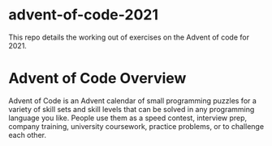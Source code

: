 # advent-of-code-2021
This repo details the working out of exercises on the Advent of code for 2021. 

# Advent of Code Overview
Advent of Code is an Advent calendar of small programming puzzles for a variety of skill sets and skill levels that can be solved in any programming language you like. People use them as a speed contest, interview prep, company training, university coursework, practice problems, or to challenge each other.
